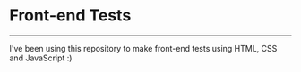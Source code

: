 # Front-end Tests

---

I've been using this repository to make front-end tests using HTML, CSS and JavaScript :)

